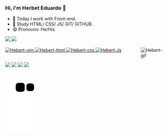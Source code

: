 ### Hi, i'm Herbet Eduardo 👋



- 🔭 Today I work with Front-end.
- 🌱 Study HTML/ CSS/ JS/ GIT/ GITHUB.
- 😄 Pronouns: He/His.

<div>
  <a href="https://github.com/HebertEdu">
  <img height="180cm" src="https://github-readme-stats.vercel.app/api?username=HebertEdu&show_icons=true&theme=radical&include_all_commits-true&count_private=true"/>      
  <img height="180cm" src="https://github-readme-stats.vercel.app/api/top-langs/?username=HebertEdu&layout-compact&langs_count-16&theme=radical"/>
</div>
<br>  
<div style="display: inline_block">
<img aling="right" alt="Hebert-vim" heigth="40" width="50" src="https://cdn.jsdelivr.net/gh/devicons/devicon/icons/vim/vim-plain.svg"/>
 <img aling="right" alt="Hebert-html" heigth="40" width="50" src="https://cdn.jsdelivr.net/gh/devicons/devicon/icons/html5/html5-original.svg"/>
  <img aling="right" alt="Hebert-css" heigth="40" width="50" src="https://cdn.jsdelivr.net/gh/devicons/devicon/icons/css3/css3-original.svg"/>
  <img aling="right" alt="Hebert-Js" heigth="40" width="50" src="https://cdn.jsdelivr.net/gh/devicons/devicon/icons/javascript/javascript-original.svg"/>
  <img align="right" alt="Hebert-gif" height="60" width="70" src="https://cdn.discordapp.com/attachments/1008980435851812968/1008985699774631977/picasion.com_2b28899a07d7d3d0fb1c31ef98e46119.gif">
</div>
  
##

<div>
  <a href="mailto:contato@hebertedu.dev"><img src="https://img.shields.io/badge/Gmail-D14836?style=for-the-badge&logo=gmail&logoColor=white" target="=blank"></a>
  <a href="https://discord.gg/sHJnMQ96hq"><img src="https://img.shields.io/badge/Discord-7289DA?style=for-the-badge&logo=discord&logoColor=white" target="=blank"></a>
   <a href="https://img.shields.io/badge/LinkedIn-0077B5?style=for-the-badge&logo=linkedin&logoColor=white"><img src="https://img.shields.io/badge/LinkedIn-0077B5?style=for-the-badge&logo=linkedin&logoColor=white" target="=blank"></a>
  <a href=""><img src="https://img.shields.io/badge/Instagram-E4405F?style=for-the-badge&logo=instagram&logoColor=white" target="=blank"></a>
  </div>


![snake gif](https://github.com/HebertEdu/HebertEdu/blob/output/github-contribution-grid-snake.svg)

